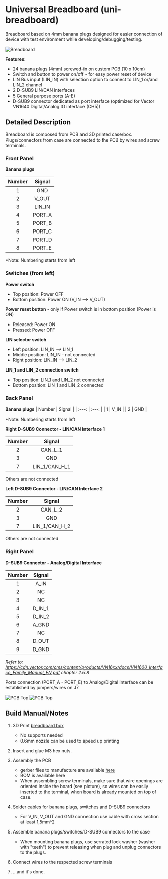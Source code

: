# Universal Breadboard (uni-breadboard)

Breadboard based on 4mm banana plugs designed for easier connection of device with test environment while developing/debugging/testing.

![Breadboard](/02_Mechanical_Design/Renders/Assembly_Render_1.JPG)

**Features:**
* 24 banana plugs (4mm) screwed-in on custom PCB (10 x 10cm)
* Switch and button to power on/off - for easy power reset of device
* LIN Bus input (LIN_IN) with selection option to connect to LIN_1 or/and LIN_2 channel
* 2 D-SUB9 LIN/CAN interfaces
* 5 General purpose ports (A-E)
* D-SUB9 connector dedicated as port interface (optimized for Vector VN1640 Digital/Analog IO interface (CH5))

## Detailed Description

Breadboard is composed from PCB and 3D printed case/box. 
Plugs/connectors from case are connected to the PCB by wires and screw terminals. 

### Front Panel

**Banana plugs**

| Number 	| Signal 	|
| :---: 	| :---: 	|
| 1 		| GND 		|
| 2 		| V_OUT 	|
| 3 		| LIN_IN 	|
| 4 		| PORT_A 	|
| 5 		| PORT_B 	|
| 6 		| PORT_C 	|
| 7 		| PORT_D 	|
| 8 		| PORT_E 	|

*Note: Numbering starts from left

### Switches (from left)

**Power switch**
* Top position: 	Power OFF
* Bottom position:	Power ON (V_IN --> V_OUT)
	
**Power reset button** - only if Power switch is in bottom position (Power is ON)
* Released:			Power ON
* Pressed:			Power OFF
	
**LIN selector switch**
* Left position: 	LIN_IN --> LIN_1
* Middle position:	LIN_IN - not connected
* Right position:	LIN_IN --> LIN_2
	
**LIN_1 and LIN_2 connection switch**
* Top position: 	LIN_1 and LIN_2 not connected
* Bottom position:	LIN_1 and LIN_2 connected

### Back Panel

**Banana plugs**
| Number 	| Signal 	|
| :---: 	| :---: 	|
| 1 		| V_IN 		|
| 2 		| GND 		|

*Note: Numbering starts from left

**Right D-SUB9 Connector - LIN/CAN Interface 1**

| Number 	| Signal 			|
| :---: 	| :---: 			|
| 2 		| CAN_L_1 			|
| 3 		| GND 				|
| 7			| LIN_1/CAN_H_1		|

Others are not connected

**Left D-SUB9 Connector - LIN/CAN Interface 2**

| Number 	| Signal 			|
| :---: 	| :---: 			|
| 2 		| CAN_L_2 			|
| 3 		| GND 				|
| 7			| LIN_1/CAN_H_2		|

Others are not connected

### Right Panel

**D-SUB9 Connector - Analog/Digital Interface**

| Number 	| Signal 	|
| :---: 	| :---: 	|
| 1 		| A_IN 		|
| 2 		| NC 		|
| 3 		| NC 		|
| 4 		| D_IN_1 	|
| 5 		| D_IN_2 	|
| 6 		| A_GND 	|
| 7 		| NC	 	|
| 8 		| D_OUT 	|
| 9			| D_GND		|

*Refer to: https://cdn.vector.com/cms/content/products/VN16xx/docs/VN1600_Interface_Family_Manual_EN.pdf chapter 2.6.8*

Ports connection (PORT_A - PORT_E) to Analog/Digital Interface can be established by jumpers/wires on J7 

![PCB Top](/01_PCB/Breadboard/Breadboard_Top.jpg)
![PCB Top](/01_PCB/Breadboard/Breadboard_Bottom.jpg)

## Build Manual/Notes

1. 3D Print [breadboard box](/01_PCB/Breadboard/BreadboardBox_1.STL)
	* No supports needed
	* 0.6mm nozzle can be used to speed up printing
2. Insert and glue M3 hex nuts.
3. Assembly the PCB 
	* gerber files to manufacture are available [here](/01_PCB/Breadboard/gerbers)
	* BOM is available here
	* When assembling screw terminals, make sure that wire openings are oriented inside the board (see picture), so wires can be easily inserted to the terminal, when board is already mounted on top of case.
4. Solder cables for banana plugs, switches and D-SUB9 connectors
	* For V_IN, V_OUT and GND connection use cable with cross section at least 1,5mm^2

5. Assemble banana plugs/switches/D-SUB9 connectors to the case
	* When mounting banana plugs, use serrated lock washer (washer with "teeth") to prevent releasing when plug and unplug connectors to the plugs.

6. Connect wires to the respected screw terminals
7. ...and it's done.





